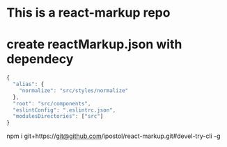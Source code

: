 # This is a react-markup repo

# create reactMarkup.json with dependecy
```js
{
  "alias": {
    "normalize": "src/styles/normalize"
  },
  "root": "src/components",
  "eslintConfig": ".eslintrc.json",
  "modulesDirectories": ["src"]
}
```

npm i git+https://git@github.com/ipostol/react-markup.git#devel-try-cli -g
